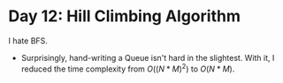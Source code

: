 # Day 12: Hill Climbing Algorithm
I hate BFS.

- Surprisingly, hand-writing a Queue isn't hard in the slightest. With it, I reduced the time complexity from $O((N*M)^2)$ to $O(N*M)$.
